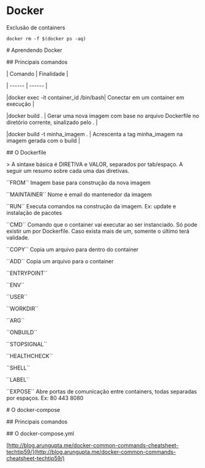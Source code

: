 # Docker

Exclusão de containers

```text
docker rm -f $(docker ps -aq)
```

\# Aprendendo Docker

\#\# Principais comandos

\| Comando \| Finalidade \|

\| ------ \| ------ \|

\|docker exec -it container\_id /bin/bash\| Conectar em um container em execução \|

\|docker build . \| Gerar uma nova imagem com base no arquivo Dockerfile no diretório corrente, sinalizado pelo . \|

\|docker build -t minha\_imagem . \| Acrescenta a tag minha\_imagem na imagem gerada com o build \|

\#\# O Dockerfile

&gt; A sintaxe básica é DIRETIVA e VALOR, separados por tab/espaço. A seguir um resumo sobre cada uma das diretivas.

\`\`FROM\`\` Imagem base para construção da nova imagem

\`\`MAINTAINER\`\` Nome e email do mantenedor da imagem

\`\`RUN\`\` Executa comandos na construção da imagem. Ex: update e instalação de pacotes

\`\`CMD\`\` Comando que o container vai executar ao ser instanciado. Só pode existir um por Dockerfile. Caso exista mais de um, somente o último terá validade.

\`\`COPY\`\` Copia um arquivo para dentro do container

\`\`ADD\`\` Copia um arquivo para o container

\`\`ENTRYPOINT\`\`

\`\`ENV\`\`

\`\`USER\`\`

\`\`WORKDIR\`\`

\`\`ARG\`\`

\`\`ONBUILD\`\`

\`\`STOPSIGNAL\`\`

\`\`HEALTHCHECK\`\`

\`\`SHELL\`\`

\`\`LABEL\`\`

\`\`EXPOSE\`\` Abre portas de comunicação entre containers, todas separadas por espaços. Ex: 80 443 8080

\# O docker-compose

\#\# Principais comandos

\#\# O docker-compose.yml

[http://blog.arungupta.me/docker-common-commands-cheatsheet-techtip59/](http://blog.arungupta.me/docker-common-commands-cheatsheet-techtip59/)

